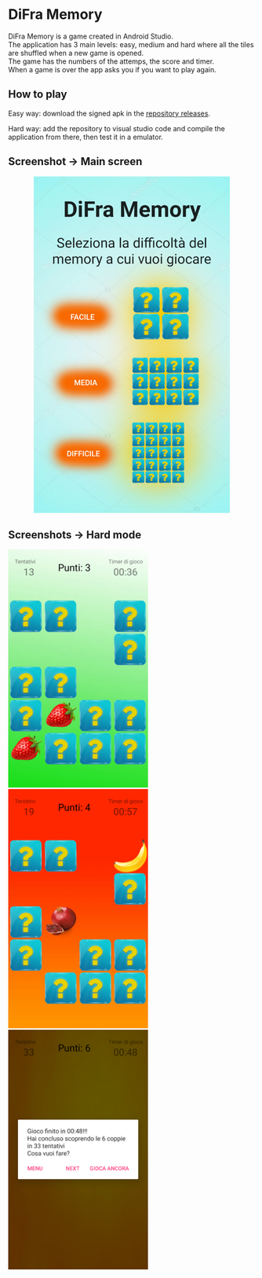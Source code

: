 # DiFra Memory
DiFra Memory is a game created in Android Studio.  
The application has 3 main levels: easy, medium and hard where all the tiles are shuffled when a new game is opened.  
The game has the numbers of the attemps, the score and timer.  
When a game is over the app asks you if you want to play again.

## How to play
Easy way: download the signed apk in the [repository releases](https://github.com/MarcoDiFrancesco/DiFraMemory/releases/latest).

Hard way: add the repository to visual studio code and compile the application from there, then test it in a emulator.

## Screenshot → Main screen

<div style="text-align:center">
  <img src='assets/screenshot/MainScreen.png' alt='Main screen' width=400 >
</div>

## Screenshots → Hard mode

<img src='assets/screenshot/ChoiseCorrect.png' alt='Main screen' width=285 >
<img src='assets/screenshot/ChoiseNotCorrect.png' alt='Main screen' width=285 >
<img src='assets/screenshot/EndGame.png' alt='End game' width=285 >
